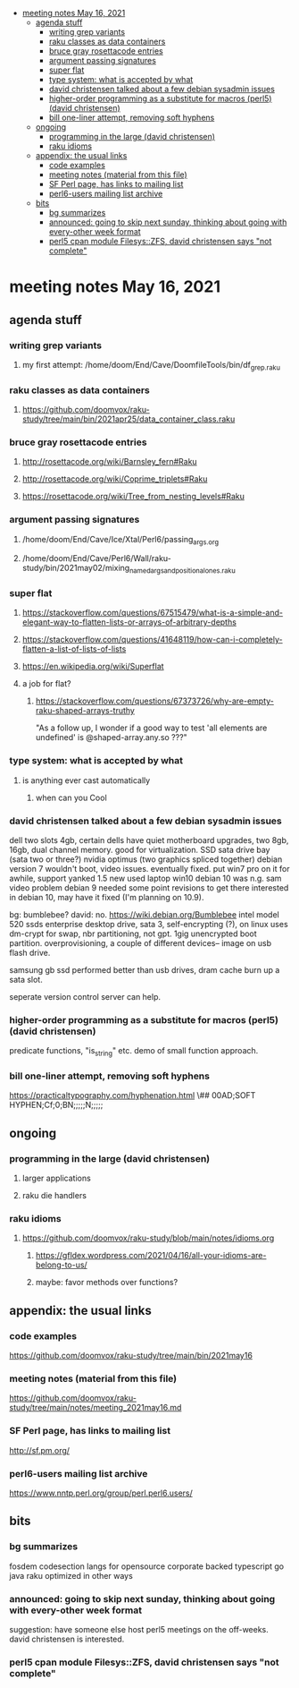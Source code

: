- [meeting notes May 16, 2021](#orge739e08)
  - [agenda stuff](#org2dd0fd8)
    - [writing grep variants](#orga27e89d)
    - [raku classes as data containers](#org54f9d24)
    - [bruce gray rosettacode entries](#org69e1726)
    - [argument passing signatures](#orgfef64ce)
    - [super flat](#org58f4875)
    - [type system: what is accepted by what](#org06405a3)
    - [david christensen talked about a few debian sysadmin issues](#org1da7c8f)
    - [higher-order programming as a substitute for macros (perl5)  (david christensen)](#orgdd2d0fb)
    - [bill one-liner attempt, removing soft hyphens](#org98963bb)
  - [ongoing](#orgf52f6ed)
    - [programming in the large (david christensen)](#org6c6fe71)
    - [raku idioms](#orgf7c4c43)
  - [appendix: the usual links](#orgb56997c)
    - [code examples](#orgee894be)
    - [meeting notes (material from this file)](#org01e07df)
    - [SF Perl page, has links to mailing list](#org612ab09)
    - [perl6-users mailing list archive](#org0035d36)
  - [bits](#org2a7e95f)
    - [bg summarizes](#org44e3a9c)
    - [announced: going to skip next sunday, thinking about going with every-other week format](#orgd8bfadd)
    - [perl5 cpan module  Filesys::ZFS, david christensen says "not complete"](#org80b3f87)


<a id="orge739e08"></a>

# meeting notes May 16, 2021


<a id="org2dd0fd8"></a>

## agenda stuff


<a id="orga27e89d"></a>

### writing grep variants

1.  my first attempt: /home/doom/End/Cave/DoomfileTools/bin/df<sub>grep.raku</sub>


<a id="org54f9d24"></a>

### raku classes as data containers

1.  <https://github.com/doomvox/raku-study/tree/main/bin/2021apr25/data_container_class.raku>


<a id="org69e1726"></a>

### bruce gray rosettacode entries

1.  <http://rosettacode.org/wiki/Barnsley_fern#Raku>

2.  <http://rosettacode.org/wiki/Coprime_triplets#Raku>

3.  <https://rosettacode.org/wiki/Tree_from_nesting_levels#Raku>


<a id="orgfef64ce"></a>

### argument passing signatures

1.  /home/doom/End/Cave/Ice/Xtal/Perl6/passing<sub>args.org</sub>

2.  /home/doom/End/Cave/Perl6/Wall/raku-study/bin/2021may02/mixing<sub>named</sub><sub>args</sub><sub>and</sub><sub>positional</sub><sub>ones.raku</sub>


<a id="org58f4875"></a>

### super flat

1.  <https://stackoverflow.com/questions/67515479/what-is-a-simple-and-elegant-way-to-flatten-lists-or-arrays-of-arbitrary-depths>

2.  <https://stackoverflow.com/questions/41648119/how-can-i-completely-flatten-a-list-of-lists-of-lists>

3.  <https://en.wikipedia.org/wiki/Superflat>

4.  a job for flat?

    1.  <https://stackoverflow.com/questions/67373726/why-are-empty-raku-shaped-arrays-truthy>
    
        "As a follow up, I wonder if a good way to test 'all elements are undefined' is @shaped-array.any.so ???"


<a id="org06405a3"></a>

### type system: what is accepted by what

1.  is anything ever cast automatically

    1.  when can you Cool


<a id="org1da7c8f"></a>

### david christensen talked about a few debian sysadmin issues

dell two slots 4gb, certain dells have quiet motherboard upgrades, two 8gb, 16gb, dual channel memory. good for virtualization. SSD sata drive bay (sata two or three?) nvidia optimus (two graphics spliced together) debian version 7 wouldn't boot, video issues. eventually fixed. put win7 pro on it for awhile, support yanked 1.5 new used laptop win10 debian 10 was n.g. sam video problem debian 9 needed some point revisions to get there interested in debian 10, may have it fixed (I'm planning on 10.9).

bg: bumblebee? david: no. <https://wiki.debian.org/Bumblebee> intel model 520 ssds enterprise desktop drive, sata 3, self-encrypting (?), on linux uses dm-crypt for swap, nbr partitioning, not gpt. 1gig unencrypted boot partition. overprovisioning, a couple of different devices&#x2013; image on usb flash drive.

samsung gb ssd performed better than usb drives, dram cache burn up a sata slot.

seperate version control server can help.


<a id="orgdd2d0fb"></a>

### higher-order programming as a substitute for macros (perl5)  (david christensen)

predicate functions, "is<sub>string</sub>" etc. demo of small function approach.


<a id="org98963bb"></a>

### bill one-liner attempt, removing soft hyphens

<https://practicaltypography.com/hyphenation.html> \\## 00AD;SOFT HYPHEN;Cf;0;BN;;;;;N;;;;;


<a id="orgf52f6ed"></a>

## ongoing


<a id="org6c6fe71"></a>

### programming in the large (david christensen)

1.  larger applications

2.  raku die handlers


<a id="orgf7c4c43"></a>

### raku idioms

1.  <https://github.com/doomvox/raku-study/blob/main/notes/idioms.org>

    1.  <https://gfldex.wordpress.com/2021/04/16/all-your-idioms-are-belong-to-us/>
    
    2.  maybe: favor methods over functions?


<a id="orgb56997c"></a>

## appendix: the usual links


<a id="orgee894be"></a>

### code examples

<https://github.com/doomvox/raku-study/tree/main/bin/2021may16>


<a id="org01e07df"></a>

### meeting notes (material from this file)

<https://github.com/doomvox/raku-study/tree/main/notes/meeting_2021may16.md>


<a id="org612ab09"></a>

### SF Perl page, has links to mailing list

<http://sf.pm.org/>


<a id="org0035d36"></a>

### perl6-users mailing list archive

<https://www.nntp.perl.org/group/perl.perl6.users/>


<a id="org2a7e95f"></a>

## bits


<a id="org44e3a9c"></a>

### bg summarizes

fosdem codesection langs for opensource corporate backed typescript go java raku optimized in other ways


<a id="orgd8bfadd"></a>

### announced: going to skip next sunday, thinking about going with every-other week format

suggestion: have someone else host perl5 meetings on the off-weeks. david christensen is interested.


<a id="org80b3f87"></a>

### perl5 cpan module  Filesys::ZFS, david christensen says "not complete"
